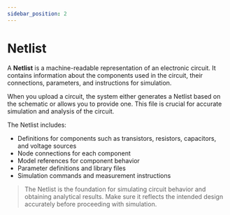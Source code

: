 ```yaml
---
sidebar_position: 2
---
```


# Netlist

A **Netlist** is a machine-readable representation of an electronic circuit. It contains information about the components used in the circuit, their connections, parameters, and instructions for simulation.

When you upload a circuit, the system either generates a Netlist based on the schematic or allows you to provide one. This file is crucial for accurate simulation and analysis of the circuit.

The Netlist includes:

- Definitions for components such as transistors, resistors, capacitors, and voltage sources
- Node connections for each component
- Model references for component behavior
- Parameter definitions and library files
- Simulation commands and measurement instructions

> The Netlist is the foundation for simulating circuit behavior and obtaining analytical results. Make sure it reflects the intended design accurately before proceeding with simulation.

